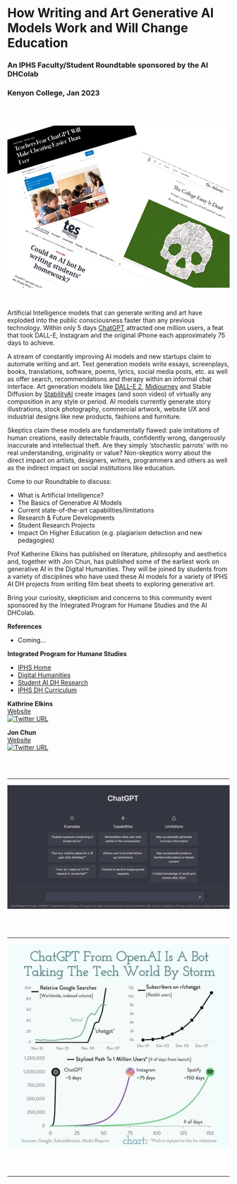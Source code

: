 # **How Writing and Art Generative AI Models Work and Will Change Education**

### An IPHS Faculty/Student Roundtable sponsored by the AI DHColab
### Kenyon College, Jan 2023

<br>
&nbsp;
<br>

![ChatGPT Headlines](./images/chatgpt_headlines.jpg)

<br>

Artificial Intelligence models that can generate writing and art have exploded into the public consciousness faster than any previous technology. Within only 5 days <a href="https://openai.com/blog/chatgpt/">ChatGPT</a> attracted one million users, a feat that took DALL-E, Instagram and the original iPhone each approximately 75 days to achieve.


A stream of constantly improving AI models and new startups claim to automate writing and art. Text generation models write essays, screenplays, books, translations, software, poems, lyrics, social media posts, etc. as well as offer search, recommendations and therapy within an informal chat interface. Art generation models like <a href="https://openai.com/dall-e-2/">DALL-E 2</a>, <a href="https://midjourney.com/home/?callbackUrl=%2Fapp%2F">Midjourney</a> and Stable Diffusion by <a href="https://stability.ai/">StabilityAI</a> create images (and soon video) of virtually any composition in any style or period. AI models currently generate story illustrations, stock photography, commercial artwork, website UX and industrial designs like new products, fashions and furniture.

Skeptics claim these models are fundamentally flawed: pale imitations of human creations, easily detectable frauds, confidently wrong, dangerously inaccurate and intellectual theft. Are they simply ‘stochastic parrots’ with no real understanding, originality or value? Non-skeptics worry about the direct impact on artists, designers, writers, programmers and others as well as the indirect impact on social institutions like education.

Come to our Roundtable to discuss:

* What is Artificial Intelligence?
* The Basics of Generative AI Models
* Current state-of-the-art capabilities/limitations
* Research & Future Developments
* Student Research Projects
* Impact On Higher Education (e.g. plagiarism detection and new pedagogies) 

Prof Katherine Elkins has published on literature, philosophy and aesthetics and, together with Jon Chun, has published some of the earliest work on generative AI in the Digital Humanities. They will be joined by students from a variety of disciplines who have used these AI models for a variety of IPHS AI DH projects from writing film beat sheets to exploring generative art.

Bring your curiosity, skepticism and concerns to this community event sponsored by the Integrated Program for Humane Studies and the AI DHColab. 

**References**
* Coming...

**Integrated Program for Humane Studies**
* <a href="https://www.kenyon.edu/academics/departments-and-majors/integrated-program-in-humane-studies/">IPHS Home</a>
* <a href="https://www.kenyon.edu/digital-humanities/">Digital Humanities</a>
* <a href="https://digital.kenyon.edu/dh/">Student AI DH Research</a>
* <a href="https://www.kenyon.edu/digital-humanities/courses/">IPHS DH Curriculum</a>

**Kathrine Elkins**
<br>
<a href="https://www.kenyon.edu/directory/kate-elkins/">Website</a>
<br>
[![Twitter URL](https://img.shields.io/twitter/url/https/twitter.com/kateelkins.svg?style=social&label=Follow%20%40kateelkins)](https://twitter.com/kateelkins)


**Jon Chun**
<br>
<a href="https://github.com/jon-chun">Website</a>
<br>
[![Twitter URL](https://img.shields.io/twitter/url/https/twitter.com/jonchun2000.svg?style=social&label=Follow%20%40jonchun2000)](https://twitter.com/jonchun2000)

<br>
&nbsp;
<br>
<hr>


![ChatGPT Homescreen](./images/chatgpt_homescreen.jpg)


<br>
&nbsp;
<br>
<hr>

![ChatGPT Homescreen](./images/plot_chatgpt_1m_5days.jpg)

<br>
&nbsp;
<br>
<hr>

